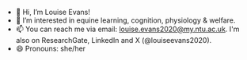 - 👋 Hi, I’m Louise Evans!
- 👀 I’m interested in equine learning, cognition, physiology & welfare.
- 📫 You can reach me via email: louise.evans2020@my.ntu.ac.uk. I'm also on ResearchGate, LinkedIn and X (@louiseevans2020).
- 😄 Pronouns: she/her
